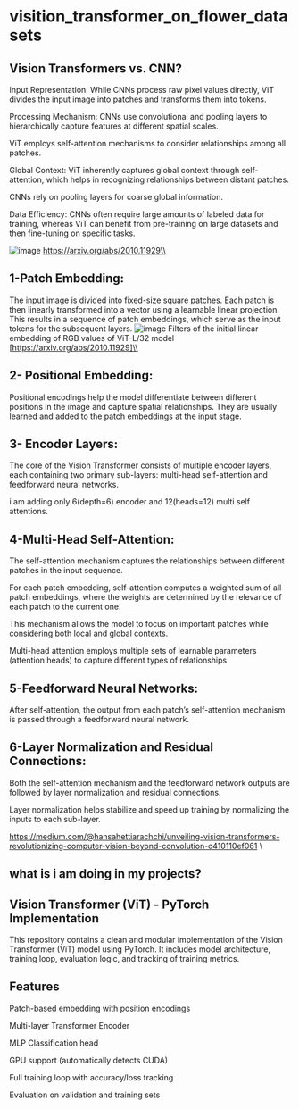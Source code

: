 # visition_transformer_on_flower_datasets
## Vision Transformers vs. CNN?
Input Representation: While CNNs process raw pixel values directly, ViT divides the input image into patches and transforms them into tokens.

Processing Mechanism: CNNs use convolutional and pooling layers to hierarchically capture features at different spatial scales. 

ViT employs self-attention mechanisms to consider relationships among all patches.

Global Context: ViT inherently captures global context through self-attention, which helps in recognizing relationships between distant patches. 

CNNs rely on pooling layers for coarse global information.

Data Efficiency: CNNs often require large amounts of labeled data for training, whereas ViT can benefit from pre-training on large datasets and then fine-tuning on specific tasks.



![image](https://github.com/user-attachments/assets/8f8daa9b-6f6a-4681-a835-4b3066522c7c)
https://arxiv.org/abs/2010.11929\\

## 1-Patch Embedding:
The input image is divided into fixed-size square patches. Each patch is then linearly transformed into a vector using a learnable linear projection. This results in a sequence of patch embeddings, which serve as the input tokens for the subsequent layers.
![image](https://github.com/user-attachments/assets/870ce9d2-76a3-4b0b-814b-6351fc7205af)
Filters of the initial linear embedding of RGB values of ViT-L/32 model [https://arxiv.org/abs/2010.11929]\\

## 2- Positional Embedding:
Positional encodings help the model differentiate between different positions in the image and capture spatial relationships. They are usually learned and added to the patch embeddings at the input stage.

## 3- Encoder Layers:
The core of the Vision Transformer consists of multiple encoder layers, each containing two primary sub-layers: multi-head self-attention and feedforward neural networks.

i am adding only 6(depth=6) encoder and 12(heads=12) multi self attentions.

## 4-Multi-Head Self-Attention:
The self-attention mechanism captures the relationships between different patches in the input sequence.

For each patch embedding, self-attention computes a weighted sum of all patch embeddings, where the weights are determined by the relevance of each patch to the current one.

This mechanism allows the model to focus on important patches while considering both local and global contexts.

Multi-head attention employs multiple sets of learnable parameters (attention heads) to capture different types of relationships.

## 5-Feedforward Neural Networks:
After self-attention, the output from each patch’s self-attention mechanism is passed through a feedforward neural network.

## 6-Layer Normalization and Residual Connections:
Both the self-attention mechanism and the feedforward network outputs are followed by layer normalization and residual connections.

Layer normalization helps stabilize and speed up training by normalizing the inputs to each sub-layer.

https://medium.com/@hansahettiarachchi/unveiling-vision-transformers-revolutionizing-computer-vision-beyond-convolution-c410110ef061 \\

## what is i am doing in my projects?

## Vision Transformer (ViT) - PyTorch Implementation

This repository contains a clean and modular implementation of the Vision Transformer (ViT) model using PyTorch. It includes model architecture, training loop, evaluation logic, and tracking of training metrics.

## Features
Patch-based embedding with position encodings

Multi-layer Transformer Encoder

MLP Classification head

GPU support (automatically detects CUDA)

Full training loop with accuracy/loss tracking

Evaluation on validation and training sets


